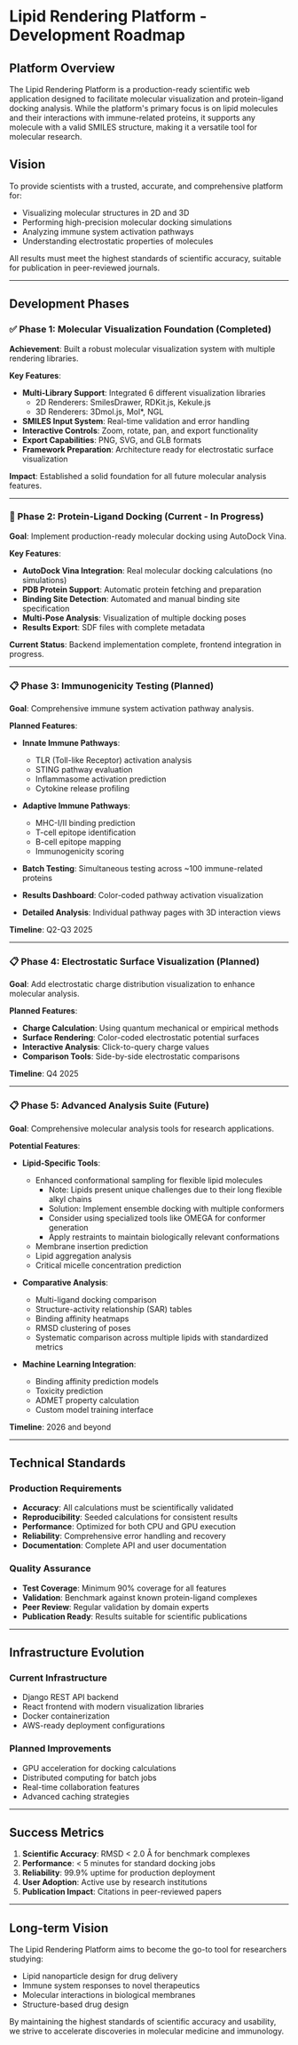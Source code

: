 # Lipid Rendering Platform - Development Roadmap

## Platform Overview

The Lipid Rendering Platform is a production-ready scientific web application designed to facilitate molecular visualization and protein-ligand docking analysis. While the platform's primary focus is on lipid molecules and their interactions with immune-related proteins, it supports any molecule with a valid SMILES structure, making it a versatile tool for molecular research.

## Vision

To provide scientists with a trusted, accurate, and comprehensive platform for:
- Visualizing molecular structures in 2D and 3D
- Performing high-precision molecular docking simulations
- Analyzing immune system activation pathways
- Understanding electrostatic properties of molecules

All results must meet the highest standards of scientific accuracy, suitable for publication in peer-reviewed journals.

---

## Development Phases

### ✅ Phase 1: Molecular Visualization Foundation (Completed)

**Achievement**: Built a robust molecular visualization system with multiple rendering libraries.

**Key Features**:
- **Multi-Library Support**: Integrated 6 different visualization libraries
  - 2D Renderers: SmilesDrawer, RDKit.js, Kekule.js
  - 3D Renderers: 3Dmol.js, Mol*, NGL
- **SMILES Input System**: Real-time validation and error handling
- **Interactive Controls**: Zoom, rotate, pan, and export functionality
- **Export Capabilities**: PNG, SVG, and GLB formats
- **Framework Preparation**: Architecture ready for electrostatic surface visualization

**Impact**: Established a solid foundation for all future molecular analysis features.

---

### 🚧 Phase 2: Protein-Ligand Docking (Current - In Progress)

**Goal**: Implement production-ready molecular docking using AutoDock Vina.

**Key Features**:
- **AutoDock Vina Integration**: Real molecular docking calculations (no simulations)
- **PDB Protein Support**: Automatic protein fetching and preparation
- **Binding Site Detection**: Automated and manual binding site specification
- **Multi-Pose Analysis**: Visualization of multiple docking poses
- **Results Export**: SDF files with complete metadata

**Current Status**: Backend implementation complete, frontend integration in progress.

---

### 📋 Phase 3: Immunogenicity Testing (Planned)

**Goal**: Comprehensive immune system activation pathway analysis.

**Planned Features**:
- **Innate Immune Pathways**:
  - TLR (Toll-like Receptor) activation analysis
  - STING pathway evaluation
  - Inflammasome activation prediction
  - Cytokine release profiling

- **Adaptive Immune Pathways**:
  - MHC-I/II binding prediction
  - T-cell epitope identification
  - B-cell epitope mapping
  - Immunogenicity scoring

- **Batch Testing**: Simultaneous testing across ~100 immune-related proteins
- **Results Dashboard**: Color-coded pathway activation visualization
- **Detailed Analysis**: Individual pathway pages with 3D interaction views

**Timeline**: Q2-Q3 2025

---

### 📋 Phase 4: Electrostatic Surface Visualization (Planned)

**Goal**: Add electrostatic charge distribution visualization to enhance molecular analysis.

**Planned Features**:
- **Charge Calculation**: Using quantum mechanical or empirical methods
- **Surface Rendering**: Color-coded electrostatic potential surfaces
- **Interactive Analysis**: Click-to-query charge values
- **Comparison Tools**: Side-by-side electrostatic comparisons

**Timeline**: Q4 2025

---

### 📋 Phase 5: Advanced Analysis Suite (Future)

**Goal**: Comprehensive molecular analysis tools for research applications.

**Potential Features**:
- **Lipid-Specific Tools**:
  - Enhanced conformational sampling for flexible lipid molecules
    - Note: Lipids present unique challenges due to their long flexible alkyl chains
    - Solution: Implement ensemble docking with multiple conformers
    - Consider using specialized tools like OMEGA for conformer generation
    - Apply restraints to maintain biologically relevant conformations
  - Membrane insertion prediction
  - Lipid aggregation analysis
  - Critical micelle concentration prediction

- **Comparative Analysis**:
  - Multi-ligand docking comparison
  - Structure-activity relationship (SAR) tables
  - Binding affinity heatmaps
  - RMSD clustering of poses
  - Systematic comparison across multiple lipids with standardized metrics

- **Machine Learning Integration**:
  - Binding affinity prediction models
  - Toxicity prediction
  - ADMET property calculation
  - Custom model training interface

**Timeline**: 2026 and beyond

---

## Technical Standards

### Production Requirements
- **Accuracy**: All calculations must be scientifically validated
- **Reproducibility**: Seeded calculations for consistent results
- **Performance**: Optimized for both CPU and GPU execution
- **Reliability**: Comprehensive error handling and recovery
- **Documentation**: Complete API and user documentation

### Quality Assurance
- **Test Coverage**: Minimum 90% coverage for all features
- **Validation**: Benchmark against known protein-ligand complexes
- **Peer Review**: Regular validation by domain experts
- **Publication Ready**: Results suitable for scientific publications

---

## Infrastructure Evolution

### Current Infrastructure
- Django REST API backend
- React frontend with modern visualization libraries
- Docker containerization
- AWS-ready deployment configurations

### Planned Improvements
- GPU acceleration for docking calculations
- Distributed computing for batch jobs
- Real-time collaboration features
- Advanced caching strategies

---

## Success Metrics

1. **Scientific Accuracy**: RMSD < 2.0 Å for benchmark complexes
2. **Performance**: < 5 minutes for standard docking jobs
3. **Reliability**: 99.9% uptime for production deployment
4. **User Adoption**: Active use by research institutions
5. **Publication Impact**: Citations in peer-reviewed papers

---

## Long-term Vision

The Lipid Rendering Platform aims to become the go-to tool for researchers studying:
- Lipid nanoparticle design for drug delivery
- Immune system responses to novel therapeutics
- Molecular interactions in biological membranes
- Structure-based drug design

By maintaining the highest standards of scientific accuracy and usability, we strive to accelerate discoveries in molecular medicine and immunology.
